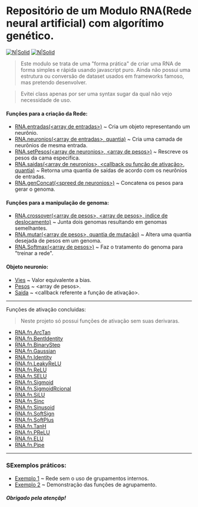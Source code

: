 # Repositório de um Modulo RNA(Rede neural artificial) com algorítimo genético.

[![N|Solid](https://cdn.discordapp.com/attachments/631607183301148672/724397007170568313/paypal.png)](https://www.paypal.com/cgi-bin/webscr?cmd=_donations&business=fabinhoec2210@gmail.com&item_name=F%C3%A1bio&currency_code=BRL)  [![N|Solid](https://cdn.discordapp.com/attachments/631607183301148672/724397005543178270/picpay.png)](https://app.picpay.com/user/smuu)

> Este modulo se trata de uma "forma prática" de criar uma RNA de forma simples e rápida usando javascript puro.
> Ainda não possui uma estrutura ou conversão de dataset usados em frameworks famoso, mas pretendo desenvolver.

> Evitei class apenas por ser uma syntax sugar da qual não vejo necessidade de uso.

#### Funções para a criação da Rede:
- [RNA.entradas(\<array de entradas>)]() ~ Cria um objeto representando um neurônio.
- [RNA.neuronios(\<array de entradas>, quantia)]() ~ Cria uma camada de neurônios de mesma entrada.
- [RNA.setPesos(\<array de neuronios>, \<array de pesos>)]() ~ Rescreve os pesos da cama especifica.
- [RNA.saidas(\<array de neuronios>, \<callback ou função de ativação>, quantia)]() ~ Retorna uma quantia de saídas de acordo com os neurônios de entradas.
- [RNA.genConcat(\<spreed de neuronios>)]() ~ Concatena os pesos para gerar o genoma.


#### Funções para a manipulação de genoma:
- [RNA.crossover(\<array de pesos>, \<array de pesos>, indice de deslocamento)]() ~ Junta dois genomas resultando em genomas semelhantes.
- [RNA.mutar(\<array de pesos>, quantia de mutação)]() ~ Altera uma quantia desejada de pesos em um genoma.
- [RNA.Softmax(\<array de pesos>)]() ~ Faz o tratamento do genoma para "treinar a rede".


#### Objeto neuronio:
- [Vies]() ~ Valor equivalente a bias.
- [Pesos]() ~ \<array de pesos>.
- [Saida]() ~ \<callback referente a função de ativação>.

---

Funções de ativação concluidas:
> Neste projeto só possui funções de ativação sem suas derivaras.
- [RNA.fn.ArcTan]()
- [RNA.fn.BentIdentity]()
- [RNA.fn.BinaryStep]()
- [RNA.fn.Gaussian]()
- [RNA.fn.Identity]()
- [RNA.fn.LeakyReLU]()
- [RNA.fn.ReLU]()
- [RNA.fn.SELU]()
- [RNA.fn.Sigmoid]()
- [RNA.fn.SigmoidRcional]()
- [RNA.fn.SiLU]()
- [RNA.fn.Sinc]()
- [RNA.fn.Sinusoid]()
- [RNA.fn.SoftSign]()
- [RNA.fn.SoftPlus]()
- [RNA.fn.TanH]()
- [RNA.fn.PReLU]()
- [RNA.fn.ELU]()
- [RNA.fn.Pipe]()

---
### SExemplos práticos:
- [Exemplo 1]() ~ Rede sem o uso de grupamentos internos.
- [Exemplo 2]() ~ Demonstração das funções de agrupamento.

##### Obrigado pela atençãp!
